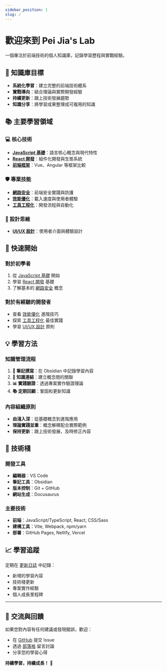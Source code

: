 ```yaml
---
sidebar_position: 1
slug: /
---
```


# 歡迎來到 Pei Jia's Lab

一個專注於前端技術的個人知識庫，記錄學習歷程與實戰經驗。

## 🎯 知識庫目標

- **系統化學習**：建立完整的前端技術體系
- **實戰導向**：結合理論與實際開發經驗
- **持續更新**：跟上技術發展趨勢
- **知識分享**：將學習成果整理成可複用的知識

## 📚 主要學習領域

### 💻 核心技術
- **[JavaScript 基礎](./javascript/basics)**：語言核心概念與現代特性
- **[React 開發](./react/introduction)**：組件化開發與生態系統
- **[前端框架](./frontend-frameworks/overview)**：Vue、Angular 等框架比較

### 🛡️ 專業技能
- **[網路安全](./security/frontend-security)**：前端安全實踐與防護
- **[效能優化](./performance/optimization)**：載入速度與使用者體驗
- **[工具工程化](./tools/engineering)**：開發流程與自動化

### 🎨 設計思維
- **[UI/UX 設計](./design/ui-ux-basics)**：使用者介面與體驗設計

## 🚀 快速開始

### 對於初學者
1. 從 [JavaScript 基礎](./javascript/basics) 開始
2. 學習 [React 開發](./react/introduction) 基礎
3. 了解基本的 [網路安全](./security/frontend-security) 概念

### 對於有經驗的開發者
- 查看 [效能優化](./performance/optimization) 進階技巧
- 探索 [工具工程化](./tools/engineering) 最佳實踐
- 學習 [UI/UX 設計](./design/ui-ux-basics) 原則

## 💡 學習方法

### 知識管理流程
1. **📝 筆記撰寫**：在 Obsidian 中記錄學習內容
2. **🔗 知識連結**：建立概念間的關聯
3. **📊 實踐驗證**：透過專案實作驗證理論
4. **📚 定期回顧**：鞏固和更新知識

### 內容組織原則
- **由淺入深**：從基礎概念到進階應用
- **理論實踐並重**：概念解釋配合實際範例
- **保持更新**：跟上技術發展，及時修正內容

## 🔧 技術棧

### 開發工具
- **編輯器**：VS Code
- **筆記工具**：Obsidian
- **版本控制**：Git + GitHub
- **網站生成**：Docusaurus

### 主要技術
- **前端**：JavaScript/TypeScript, React, CSS/Sass
- **建構工具**：Vite, Webpack, npm/yarn
- **部署**：GitHub Pages, Netlify, Vercel

## 📈 學習追蹤

定期在 [更新日誌](./changelog) 中記錄：
- 新增的學習內容
- 技術棧更新
- 專案實作經驗
- 個人成長里程碑

---

## 🤝 交流與回饋

如果您對內容有任何建議或發現錯誤，歡迎：
- 在 [GitHub](https://github.com/lipeijia/lab) 提交 Issue
- 透過 [部落格](/blog) 留言討論
- 分享您的學習心得

**持續學習，持續成長！** 🌱
